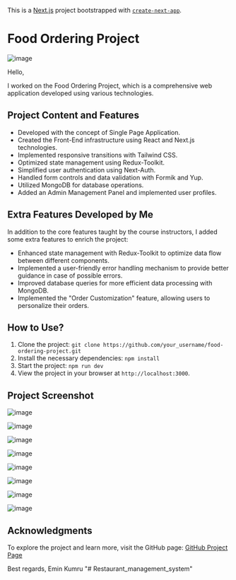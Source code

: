 This is a [Next.js](https://nextjs.org/) project bootstrapped with [`create-next-app`](https://github.com/vercel/next.js/tree/canary/packages/create-next-app).

# Food Ordering Project

![image](https://github.com/eminkmru/food-ordering-with-NextJS/assets/89755021/272ac072-0702-4c83-9a79-a09a2eb43b4c)


Hello,

I worked on the Food Ordering Project, which is a comprehensive web application developed using various technologies.

## Project Content and Features

- Developed with the concept of Single Page Application.
- Created the Front-End infrastructure using React and Next.js technologies.
- Implemented responsive transitions with Tailwind CSS.
- Optimized state management using Redux-Toolkit.
- Simplified user authentication using Next-Auth.
- Handled form controls and data validation with Formik and Yup.
- Utilized MongoDB for database operations.
- Added an Admin Management Panel and implemented user profiles.

## Extra Features Developed by Me

In addition to the core features taught by the course instructors, I added some extra features to enrich the project:

- Enhanced state management with Redux-Toolkit to optimize data flow between different components.
- Implemented a user-friendly error handling mechanism to provide better guidance in case of possible errors.
- Improved database queries for more efficient data processing with MongoDB.
- Implemented the "Order Customization" feature, allowing users to personalize their orders.

## How to Use?

1. Clone the project: `git clone https://github.com/your_username/food-ordering-project.git`
2. Install the necessary dependencies: `npm install`
3. Start the project: `npm run dev`
4. View the project in your browser at `http://localhost:3000`.

## Project Screenshot

![image](https://github.com/eminkmru/food-ordering-with-NextJS/assets/89755021/f0e0ed7a-ead1-4070-abb9-f72bb2e5e7f9)

![image](https://github.com/eminkmru/food-ordering-with-NextJS/assets/89755021/26da9d2a-53da-4689-a56f-be224b682bc1)

![image](https://github.com/eminkmru/food-ordering-with-NextJS/assets/89755021/2a57c58c-ee7a-4bac-aedd-cc1e45ecf071)

![image](https://github.com/eminkmru/food-ordering-with-NextJS/assets/89755021/8fef5351-16cc-44fb-8f83-307575aecfd8)

![image](https://github.com/eminkmru/food-ordering-with-NextJS/assets/89755021/42f3646f-6b5f-472d-90b1-42937fd102cf)

![image](https://github.com/eminkmru/food-ordering-with-NextJS/assets/89755021/35bb7f17-4e1f-474c-9e4c-c00e98529b22)

![image](https://github.com/eminkmru/food-ordering-with-NextJS/assets/89755021/cbdcc75b-bfce-4d91-aea2-fd66abe41c5d)

![image](https://github.com/eminkmru/food-ordering-with-NextJS/assets/89755021/5f884bea-0035-4da0-925f-acb4ca5b6610)


## Acknowledgments

To explore the project and learn more, visit the GitHub page: [GitHub Project Page](https://github.com/your_username/food-ordering-project)

Best regards,
Emin Kumru
"# Restaurant_management_system" 
